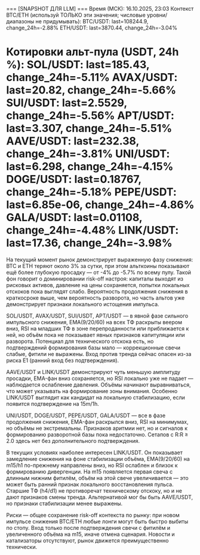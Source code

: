 
=== [SNAPSHOT ДЛЯ LLM] ===
Время (МСК): 16.10.2025, 23:03
Контекст BTC/ETH (используй ТОЛЬКО эти значения; числовые уровни/диапазоны не придумывать):
BTC/USDT: last=108244.9, change_24h=-2.88%
ETH/USDT: last=3870.44, change_24h=-3.04%

Котировки альт-пула (USDT, 24h %):
SOL/USDT: last=185.43, change_24h=-5.11%
AVAX/USDT: last=20.82, change_24h=-5.66%
SUI/USDT: last=2.5529, change_24h=-5.56%
APT/USDT: last=3.307, change_24h=-5.51%
AAVE/USDT: last=232.38, change_24h=-3.81%
UNI/USDT: last=6.298, change_24h=-4.15%
DOGE/USDT: last=0.18767, change_24h=-5.18%
PEPE/USDT: last=6.85e-06, change_24h=-4.86%
GALA/USDT: last=0.01108, change_24h=-4.48%
LINK/USDT: last=17.36, change_24h=-3.98%
==========================

На текущий момент рынок демонстрирует выраженную фазу снижения: BTC и ETH теряют около 3% за сутки, при этом альткоины показывают ещё более глубокую просадку — от -4% до -5.7% по всему пулу. Такой фон говорит о доминировании risk-off настроя: капиталы выходят из рисковых активов, давление на цены сохраняется, попытки локальных отскоков пока выглядят слабо. Вероятность продолжения снижения в краткосроке выше, чем вероятность разворота, но часть альтов уже демонстрирует признаки локального истощения импульса.

SOL/USDT, AVAX/USDT, SUI/USDT, APT/USDT — в явной фазе сильного импульсного снижения, EMA(9/20/60) на всех ТФ раскрыты веером вниз, RSI на младших ТФ в зоне перепроданности или приближается к ней, но объём пока не показывает явных признаков капитуляции или разворота. Потенциал для технического отскока есть, но подтверждений формирования базы мало — коррекционные свечи слабые, фитили не выражены. Вход против тренда сейчас опасен из-за риска E1 (ранний вход без подтверждения).

AAVE/USDT и LINK/USDT демонстрируют чуть меньшую амплитуду просадки, EMA-фан вниз сохраняется, но RSI локально уже не падает — наблюдается ослабление давления. Объёмы начинают выравниваться, что может указывать на формирование зоны внимания. Особенно LINK/USDT выглядит как кандидат на локальную стабилизацию, если появится подтверждение на 15m/1h.

UNI/USDT, DOGE/USDT, PEPE/USDT, GALA/USDT — все в фазе продолжения снижения, EMA-фан раскрылся вниз, RSI на минимумах, но объёмы не экстремальны. Признаков аритмии нет, но и сигналов к формированию разворотной базы пока недостаточно. Сетапов с R:R ≥ 2.0 здесь нет без дополнительного подтверждения.

В текущих условиях наиболее интересен LINK/USDT. Он показывает замедление снижения на фоне стабилизации объёма, EMA(9/20/60) на m15/h1 по-прежнему направлены вниз, но RSI ослаблен и близок к формированию дивергенции. На m15 появляется первая свеча с длинным нижним фитилём, объём на этой свече увеличивается — это может быть ранний признак локального восстановления пульса. Старшие ТФ (h4/d1) не противоречат техническому отскоку, но и не дают признаков смены тренда. Альтернативой мог бы быть AAVE/USDT, но признаки стабилизации менее выражены.

Риски — общее сохранение risk-off контекста по рынку: при новом импульсе снижения BTC/ETH любые лонги могут быть быстро выбиты по стопу. Вход только после подтверждения свечи с фитилём и увеличенного объёма на m15, иначе отмена сценария. Новости и катализаторы отсутствуют, рынок движется преимущественно технически.
